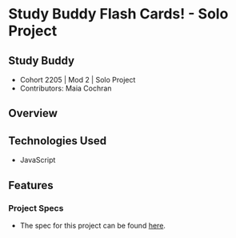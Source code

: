 # Study Buddy Flash Cards! - Solo Project

## Study Buddy 
- Cohort 2205 | Mod 2 | Solo Project
- Contributors: Maia Cochran

## Overview
<!-- //Insert overview of project here. -->

## Technologies Used
- JavaScript

## Features
<!-- Insert features of project here. -->

<!-- ## Possible Future Extensions -->
<!-- insert a different extension from possibly CYOA -->


<!-- ### Sources
- MDN
- W3SCHOOLS
- Turing Front End Lessons
- JavaScript & JQuery by Jon Duckett
-->

### Project Specs
- The spec for this project can be found [here](https://frontend.turing.edu/projects/flash-cards.html).